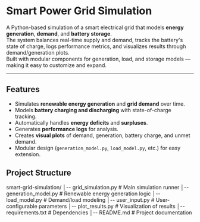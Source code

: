 # Smart Power Grid Simulation

A Python-based simulation of a smart electrical grid that models **energy generation**, **demand**, and **battery storage**.  
The system balances real-time supply and demand, tracks the battery's state of charge, logs performance metrics, and visualizes results through demand/generation plots.  
Built with modular components for generation, load, and storage models — making it easy to customize and expand.

---

## Features
- Simulates **renewable energy generation** and **grid demand** over time.
- Models **battery charging and discharging** with state-of-charge tracking.
- Automatically handles **energy deficits** and **surpluses**.
- Generates **performance logs** for analysis.
- Creates **visual plots** of demand, generation, battery charge, and unmet demand.
- Modular design (`generation_model.py`, `load_model.py`, etc.) for easy extension.

## Project Structure 
smart-grid-simulation/
│-- grid_simulation.py # Main simulation runner
│-- generation_model.py # Renewable energy generation logic
│-- load_model.py # Demand/load modeling
│-- user_input.py # User-configurable parameters
│-- plot_results.py # Visualization of results
│-- requirements.txt # Dependencies
│-- README.md # Project documentation
